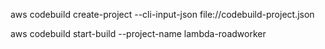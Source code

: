 aws codebuild create-project --cli-input-json file://codebuild-project.json

aws codebuild start-build --project-name lambda-roadworker
